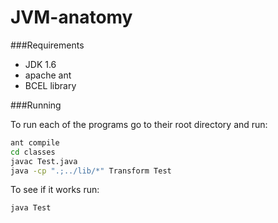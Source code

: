# JVM-anatomy

###Requirements
* JDK 1.6
* apache ant
* BCEL library

###Running

To run each of the programs go to their root directory and run:

```sh
ant compile
cd classes
javac Test.java
java -cp ".;../lib/*" Transform Test
```

To see if it works run:
```sh
java Test
```